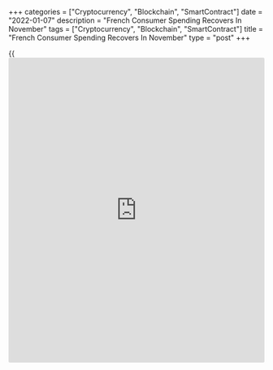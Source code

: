 +++
categories = ["Cryptocurrency", "Blockchain", "SmartContract"]
date = "2022-01-07"
description = "French Consumer Spending Recovers In November"
tags = ["Cryptocurrency", "Blockchain", "SmartContract"]
title = "French Consumer Spending Recovers In November"
type = "post"
+++

{{<iframe id="large-banner" src="https://www.bounty.group/#slide=18.0" width="100%" height="600" scrolling="no" style="border: 0px solid rgb(216, 221, 230); border-radius: 3px;">}}

French consumer spending increased in November after falling in the
previous month, data released by the statistical office Insee showed on
Friday.

Consumer spending grew 0.8 percent on a monthly basis in November,
reversing a 0.6 percent drop in the prior month. The latest increase was
bigger than the economists' forecast of +0.5 percent.

The monthly growth was driven by a 1.5 percent rise in consumption of
manufactured goods. Consumption of food was up 0.3 percent and energy
consumption grew 0.5 percent.

Purchases of durable goods rebounded sharply by 3.0 percent in November.
This increase was mainly due to the strong recovery of housing equipment
purchases, mainly furniture and computer purchases and to a lesser
extent to an increase in new car sales, data showed.

For comments and feedback [contact](https://www.playgroundfx.com/contact/): editorial@rtt[news](https://www.letsplayfx.com/blog/forex-news-website/).com

[Economic News][1]

 **What parts of the world are seeing the best (and worst) economic
performances lately? Click[here][2] to check out our [Econ Scorecard][2]
and find out! See up-to-the-moment [ranking](https://www.playgroundfx.com/blog/crypto-exchange-ranking/)s for the best and worst
performers in [GDP][3], [unemployment rate][4], [inflation][2] and much
more.**

   1. www.rtt[news](https://www.letsplayfx.com/blog/forex-news-website/).com/Content/EconomicNews.aspx
   2. www.rtt[news](https://www.letsplayfx.com/blog/forex-news-website/).com/economic-scorecard/world-rank/CPI/highest-performance.aspx
   3. www.rtt[news](https://www.letsplayfx.com/blog/forex-news-website/).com/economic-scorecard/world-rank/GDP/highest-performance.aspx
   4. www.rtt[news](https://www.letsplayfx.com/blog/forex-news-website/).com/economic-scorecard/world-rank/unemployment-rate/lowest-performance.aspx